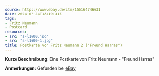 ```yaml
---
source: https://www.ebay.de/itm/156164746631
date: 2024-07-24T18:19:31Z
tags:
- Fritz Neumann
- Postcard
resources:
- src: "s-l1600.jpg"
- src: "s-l1600-1.jpg"
title: Postkarte von Fritz Neumann 2 ("Freund Harras")
---
```


**Kurze Beschreibung:** Eine Postkarte von Fritz Neumann - "Freund Harras"

**Anmerkungen:** Gefunden bei [eBay](https://www.ebay.de/itm/156164746631)
